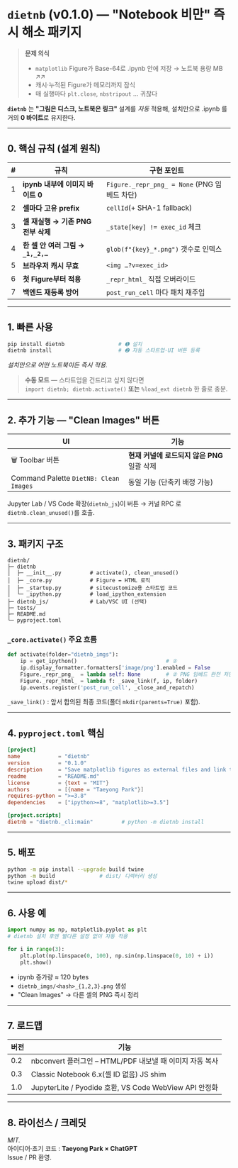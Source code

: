 # **`dietnb` (v0.1.0) — "Notebook 비만" 즉시 해소 패키지**

> **문제 의식**  
> * `matplotlib` Figure가 Base-64로 .ipynb 안에 저장 → 노트북 용량 MB ↗︎↗︎  
> * 캐시·누적된 Figure가 메모리까지 잠식  
> * 매 실행마다 `plt.close`, `nbstripout` … 귀찮다  

**`dietnb`** 는 **"그림은 디스크, 노트북은 링크"** 설계를 *자동* 적용해, 설치만으로 .ipynb 를 거의 **0 바이트**로 유지한다.

---

## 0. 핵심 규칙 (설계 원칙)

| # | 규칙 | 구현 포인트 |
|---|---|----|
| 1 | **ipynb 내부에 이미지 바이트 0** | `Figure._repr_png_ = None` (PNG 임베드 차단) |
| 2 | **셀마다 고유 prefix** | `cellId`(+ SHA-1 fallback) |
| 3 | **셀 재실행 → 기존 PNG 전부 삭제** | `_state[key] != exec_id` 체크 |
| 4 | **한 셀 안 여러 그림 → `_1,_2,…`** | `glob(f"{key}_*.png")` 갯수로 인덱스 |
| 5 | **브라우저 캐시 무효** | `<img …?v=exec_id>` |
| 6 | **첫 Figure부터 적용** | `_repr_html_` 직접 오버라이드 |
| 7 | **백엔드 재등록 방어** | `post_run_cell` 마다 패치 재주입 |

---

## 1. 빠른 사용

```bash
pip install dietnb                 # ➊ 설치
dietnb install                     # ➋ 자동 스타트업·UI 버튼 등록
```

*설치만으로 어떤 노트북이든 즉시 적용.*

> **수동 모드** — 스타트업을 건드리고 싶지 않다면  
> `import dietnb; dietnb.activate()` **또는** `%load_ext dietnb` 한 줄로 충분.

---

## 2. 추가 기능 — "Clean Images" 버튼

| UI | 기능 |
|----|---|
| 🗑 Toolbar 버튼 | **현재 커널에 로드되지 않은 PNG** 일괄 삭제 |
| Command Palette `DietNB: Clean Images` | 동일 기능 (단축키 배정 가능) |

Jupyter Lab / VS Code 확장(`dietnb_js`)이 버튼 → 커널 RPC 로 `dietnb.clean_unused()`를 호출.

---

## 3. 패키지 구조

```
dietnb/
├─ dietnb
│  ├─ __init__.py         # activate(), clean_unused()
│  ├─ _core.py            # Figure ↔ HTML 로직
│  ├─ _startup.py         # sitecustomize용 스타트업 코드
│  └─ _ipython.py         # load_ipython_extension
├─ dietnb_js/             # Lab/VSC UI (선택)
├─ tests/
├─ README.md
└─ pyproject.toml
```

### `_core.activate()` 주요 흐름

```python
def activate(folder="dietnb_imgs"):
    ip = get_ipython()                            # ①
    ip.display_formatter.formatters['image/png'].enabled = False
    Figure._repr_png_  = lambda self: None        # ② PNG 임베드 완전 차단
    Figure._repr_html_ = lambda f: _save_link(f, ip, folder)
    ip.events.register('post_run_cell', _close_and_repatch)
```

`_save_link()` : 앞서 합의된 최종 코드(폴더 `mkdir(parents=True)` 포함).

---

## 4. `pyproject.toml` 핵심

```toml
[project]
name            = "dietnb"
version         = "0.1.0"
description     = "Save matplotlib figures as external files and link them, keeping notebooks tiny."
readme          = "README.md"
license         = {text = "MIT"}
authors         = [{name = "Taeyong Park"}]
requires-python = ">=3.8"
dependencies    = ["ipython>=8", "matplotlib>=3.5"]

[project.scripts]
dietnb = "dietnb._cli:main"         # python -m dietnb install
```

---

## 5. 배포

```bash
python -m pip install --upgrade build twine
python -m build              # dist/ 디렉터리 생성
twine upload dist/*
```

---

## 6. 사용 예

```python
import numpy as np, matplotlib.pyplot as plt
# dietnb 설치 후엔 별다른 설정 없이 자동 적용

for i in range(3):
    plt.plot(np.linspace(0, 100), np.sin(np.linspace(0, 10) + i))
    plt.show()
```

* ipynb 증가량 ≈ 120 bytes  
* `dietnb_imgs/<hash>_{1,2,3}.png` 생성  
* "Clean Images" → 다른 셀의 PNG 즉시 정리

---

## 7. 로드맵

| 버전 | 기능 |
|---|---|
| 0.2  | nbconvert 플러그인 – HTML/PDF 내보낼 때 이미지 자동 복사 |
| 0.3  | Classic Notebook 6.x(셀 ID 없음) JS shim |
| 1.0  | JupyterLite / Pyodide 호환, VS Code WebView API 안정화 |

---

## 8. 라이선스 / 크레딧

*MIT.*  
아이디어·초기 코드 : **Taeyong Park × ChatGPT**  
Issue / PR 환영. 